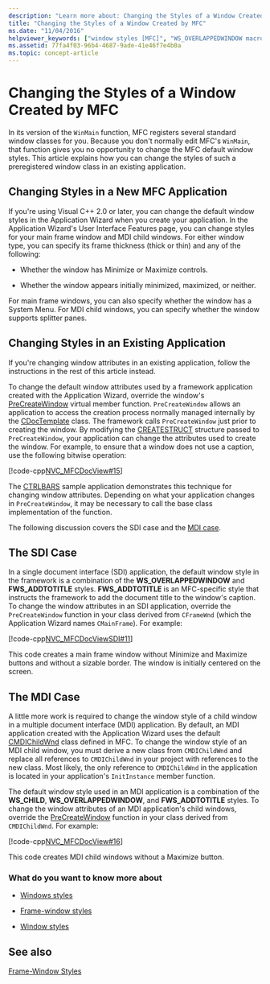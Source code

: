 ```yaml
---
description: "Learn more about: Changing the Styles of a Window Created by MFC"
title: "Changing the Styles of a Window Created by MFC"
ms.date: "11/04/2016"
helpviewer_keywords: ["window styles [MFC]", "WS_OVERLAPPEDWINDOW macro [MFC]", "single document interface (SDI), changing window attributes", "MDI [MFC], window styles", "windows [MFC], MFC", "child windows [MFC], styles", "MFC, windows", "CFrameWnd class [MFC], window styles", "CREATESTRUCT macro [MFC]", "CMDIChildWnd class [MFC], changing window styles", "multidocument interface style", "PreCreateWindow method [MFC], window styles", "single document interface (SDI), style", "default window style", "defaults [MFC], window style", "PreCreateWindow method [MFC], changing window styles", "CMainFrame class [MFC]", "styles [MFC], windows"]
ms.assetid: 77fa4f03-96b4-4687-9ade-41e46f7e4b0a
ms.topic: concept-article
---
```

# Changing the Styles of a Window Created by MFC

In its version of the `WinMain` function, MFC registers several standard window classes for you. Because you don't normally edit MFC's `WinMain`, that function gives you no opportunity to change the MFC default window styles. This article explains how you can change the styles of such a preregistered window class in an existing application.

## <a name="_core_changing_styles_in_a_new_mfc_application"></a> Changing Styles in a New MFC Application

If you're using Visual C++ 2.0 or later, you can change the default window styles in the Application Wizard when you create your application. In the Application Wizard's User Interface Features page, you can change styles for your main frame window and MDI child windows. For either window type, you can specify its frame thickness (thick or thin) and any of the following:

- Whether the window has Minimize or Maximize controls.

- Whether the window appears initially minimized, maximized, or neither.

For main frame windows, you can also specify whether the window has a System Menu. For MDI child windows, you can specify whether the window supports splitter panes.

## <a name="_core_changing_styles_in_an_existing_application"></a> Changing Styles in an Existing Application

If you're changing window attributes in an existing application, follow the instructions in the rest of this article instead.

To change the default window attributes used by a framework application created with the Application Wizard, override the window's [PreCreateWindow](reference/cwnd-class.md#precreatewindow) virtual member function. `PreCreateWindow` allows an application to access the creation process normally managed internally by the [CDocTemplate](reference/cdoctemplate-class.md) class. The framework calls `PreCreateWindow` just prior to creating the window. By modifying the [CREATESTRUCT](/windows/win32/api/winuser/ns-winuser-createstructw) structure passed to `PreCreateWindow`, your application can change the attributes used to create the window. For example, to ensure that a window does not use a caption, use the following bitwise operation:

[!code-cpp[NVC_MFCDocView#15](codesnippet/cpp/changing-the-styles-of-a-window-created-by-mfc_1.cpp)]

The [CTRLBARS](../overview/visual-cpp-samples.md) sample application demonstrates this technique for changing window attributes. Depending on what your application changes in `PreCreateWindow`, it may be necessary to call the base class implementation of the function.

The following discussion covers the SDI case and the [MDI case](#_core_the_mdi_case).

## <a name="_core_the_sdi_case"></a> The SDI Case

In a single document interface (SDI) application, the default window style in the framework is a combination of the **WS_OVERLAPPEDWINDOW** and **FWS_ADDTOTITLE** styles. **FWS_ADDTOTITLE** is an MFC-specific style that instructs the framework to add the document title to the window's caption. To change the window attributes in an SDI application, override the `PreCreateWindow` function in your class derived from `CFrameWnd` (which the Application Wizard names `CMainFrame`). For example:

[!code-cpp[NVC_MFCDocViewSDI#11](codesnippet/cpp/changing-the-styles-of-a-window-created-by-mfc_2.cpp)]

This code creates a main frame window without Minimize and Maximize buttons and without a sizable border. The window is initially centered on the screen.

## <a name="_core_the_mdi_case"></a> The MDI Case

A little more work is required to change the window style of a child window in a multiple document interface (MDI) application. By default, an MDI application created with the Application Wizard uses the default [CMDIChildWnd](reference/cmdichildwnd-class.md) class defined in MFC. To change the window style of an MDI child window, you must derive a new class from `CMDIChildWnd` and replace all references to `CMDIChildWnd` in your project with references to the new class. Most likely, the only reference to `CMDIChildWnd` in the application is located in your application's `InitInstance` member function.

The default window style used in an MDI application is a combination of the **WS_CHILD**, **WS_OVERLAPPEDWINDOW**, and **FWS_ADDTOTITLE** styles. To change the window attributes of an MDI application's child windows, override the [PreCreateWindow](reference/cwnd-class.md#precreatewindow) function in your class derived from `CMDIChildWnd`. For example:

[!code-cpp[NVC_MFCDocView#16](codesnippet/cpp/changing-the-styles-of-a-window-created-by-mfc_3.cpp)]

This code creates MDI child windows without a Maximize button.

### What do you want to know more about

- [Windows styles](reference/styles-used-by-mfc.md#window-styles)

- [Frame-window styles](frame-window-styles-cpp.md)

- [Window styles](/windows/win32/winmsg/window-styles)

## See also

[Frame-Window Styles](frame-window-styles-cpp.md)
